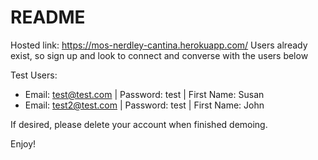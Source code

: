 # README

Hosted link: https://mos-nerdley-cantina.herokuapp.com/
Users already exist, so sign up and look to connect and converse with the users below 


Test Users:

- Email: test@test.com   |   Password: test  |   First Name:  Susan
- Email: test2@test.com   |   Password: test  |   First Name:  John


If desired, please delete your account when finished demoing.

Enjoy!

